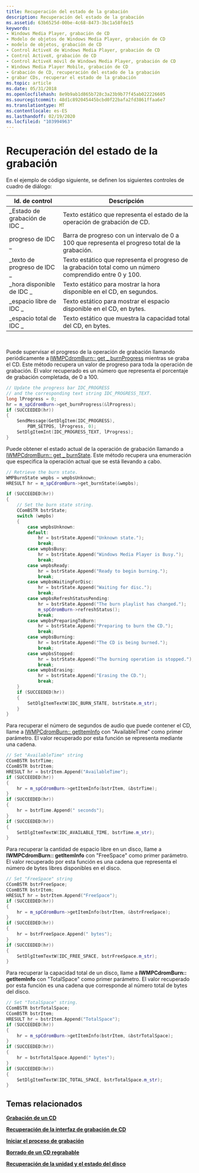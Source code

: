 ```yaml
---
title: Recuperación del estado de la grabación
description: Recuperación del estado de la grabación
ms.assetid: 63b6525d-00be-4c68-8473-3bc1a58fde15
keywords:
- Windows Media Player, grabación de CD
- Modelo de objetos de Windows Media Player, grabación de CD
- modelo de objetos, grabación de CD
- Control ActiveX de Windows Media Player, grabación de CD
- Control ActiveX, grabación de CD
- Control ActiveX móvil de Windows Media Player, grabación de CD
- Windows Media Player Mobile, grabación de CD
- Grabación de CD, recuperación del estado de la grabación
- grabar CDs, recuperar el estado de la grabación
ms.topic: article
ms.date: 05/31/2018
ms.openlocfilehash: 8e9b9ab1d865b728c3a23b9b77f45ab022226605
ms.sourcegitcommit: 48d1c892045445bcbd0f22bafa2fd3861ffaa6e7
ms.translationtype: MT
ms.contentlocale: es-ES
ms.lasthandoff: 02/19/2020
ms.locfileid: "103994963"
---
```

# <a name="retrieving-the-burn-status"></a>Recuperación del estado de la grabación

En el ejemplo de código siguiente, se definen los siguientes controles de cuadro de diálogo:



| Id. de control           | Descripción                                                                    |
|----------------------|--------------------------------------------------------------------------------|
| \_Estado de grabación de IDC \_     | Texto estático que representa el estado de la operación de grabación de CD.             |
| progreso de IDC \_        | Barra de progreso con un intervalo de 0 a 100 que representa el progreso total de la grabación. |
| \_texto de progreso de IDC \_  | Texto estático que representa el progreso de la grabación total como un número comprendido entre 0 y 100. |
| \_hora disponible de IDC \_ | Texto estático para mostrar la hora disponible en el CD, en segundos.               |
| \_espacio libre de IDC \_     | Texto estático para mostrar el espacio disponible en el CD, en bytes.                     |
| \_espacio total de IDC \_    | Texto estático que muestra la capacidad total del CD, en bytes.                 |



 

Puede supervisar el progreso de la operación de grabación llamando periódicamente a [IWMPCdromBurn:: get \_ burnProgress](/previous-versions/windows/desktop/api/wmp/nf-wmp-iwmpcdromburn-get_burnprogress) mientras se graba el CD. Este método recupera un valor de progreso para toda la operación de grabación. El valor recuperado es un número que representa el porcentaje de grabación completada, de 0 a 100.


```C++
// Update the progress bar IDC_PROGRESS
// and the corresponding text string IDC_PROGRESS_TEXT.
long lProgress = 0;
hr = m_spCdromBurn->get_burnProgress(&lProgress);
if (SUCCEEDED(hr))
{
    SendMessage(GetDlgItem(IDC_PROGRESS),
        PBM_SETPOS, lProgress, 0);
    SetDlgItemInt(IDC_PROGRESS_TEXT, lProgress);
}

```



Puede obtener el estado actual de la operación de grabación llamando a [IWMPCdromBurn:: get \_ burnState](/previous-versions/windows/desktop/api/wmp/nf-wmp-iwmpcdromburn-get_burnstate). Este método recupera una enumeración que especifica la operación actual que se está llevando a cabo.


```C++
// Retrieve the burn state.
WMPBurnState wmpbs = wmpbsUnknown;
HRESULT hr = m_spCdromBurn->get_burnState(&wmpbs);

if (SUCCEEDED(hr))
{
    // Set the burn state string.
    CComBSTR bstrState;
    switch (wmpbs)
    {
        case wmpbsUnknown:
        default:
            hr = bstrState.Append("Unknown state.");
            break;
        case wmpbsBusy:
            hr = bstrState.Append("Windows Media Player is Busy.");
            break;
        case wmpbsReady:
            hr = bstrState.Append("Ready to begin burning.");
            break;
        case wmpbsWaitingForDisc:
            hr = bstrState.Append("Waiting for disc.");
            break;
        case wmpbsRefreshStatusPending:
            hr = bstrState.Append("The burn playlist has changed.");
            m_spCdromBurn->refreshStatus();
            break;
        case wmpbsPreparingToBurn:
            hr = bstrState.Append("Preparing to burn the CD.");
            break;
        case wmpbsBurning:
            hr = bstrState.Append("The CD is being burned.");
            break;
        case wmpbsStopped:
            hr = bstrState.Append("The burning operation is stopped.");
            break;
        case wmpbsErasing:
            hr = bstrState.Append("Erasing the CD.");
            break;
    }
    if (SUCCEEDED(hr))
    {
        SetDlgItemTextW(IDC_BURN_STATE, bstrState.m_str);
    }
}

```



Para recuperar el número de segundos de audio que puede contener el CD, llame a [IWMPCdromBurn:: getItemInfo](/previous-versions/windows/desktop/api/wmp/nf-wmp-iwmpcdromburn-getiteminfo) con "AvailableTime" como primer parámetro. El valor recuperado por esta función se representa mediante una cadena.


```C++
// Set "AvailableTime" string
CComBSTR bstrTime;
CComBSTR bstrItem;
HRESULT hr = bstrItem.Append("AvailableTime");
if (SUCCEEDED(hr))
{
    hr = m_spCdromBurn->getItemInfo(bstrItem, &bstrTime);
}
if (SUCCEEDED(hr))
{
    hr = bstrTime.Append(" seconds");
}
if (SUCCEEDED(hr))
{
    SetDlgItemTextW(IDC_AVAILABLE_TIME, bstrTime.m_str);
}

```



Para recuperar la cantidad de espacio libre en un disco, llame a **IWMPCdromBurn:: getItemInfo** con "FreeSpace" como primer parámetro. El valor recuperado por esta función es una cadena que representa el número de bytes libres disponibles en el disco.


```C++
// Set "FreeSpace" string
CComBSTR bstrFreeSpace;
CComBSTR bstrItem;
HRESULT hr = bstrItem.Append("FreeSpace");
if (SUCCEEDED(hr))
{
    hr = m_spCdromBurn->getItemInfo(bstrItem, &bstrFreeSpace);
}
if (SUCCEEDED(hr))
{
    hr = bstrFreeSpace.Append(" bytes");
}
if (SUCCEEDED(hr))
{
    SetDlgItemTextW(IDC_FREE_SPACE, bstrFreeSpace.m_str);
}

```



Para recuperar la capacidad total de un disco, llame a **IWMPCdromBurn:: getItemInfo** con "TotalSpace" como primer parámetro. El valor recuperado por esta función es una cadena que corresponde al número total de bytes del disco.


```C++
// Set "TotalSpace" string.
CComBSTR bstrTotalSpace;
CComBSTR bstrItem;
HRESULT hr = bstrItem.Append("TotalSpace");
if (SUCCEEDED(hr))
{
    hr = m_spCdromBurn->getItemInfo(bstrItem, &bstrTotalSpace);
}
if (SUCCEEDED(hr))
{
    hr = bstrTotalSpace.Append(" bytes");
}
if (SUCCEEDED(hr))
{
    SetDlgItemTextW(IDC_TOTAL_SPACE, bstrTotalSpace.m_str);
}

```



## <a name="related-topics"></a>Temas relacionados

<dl> <dt>

[**Grabación de un CD**](burning-a-cd.md)
</dt> <dt>

[**Recuperación de la interfaz de grabación de CD**](retrieving-the-cd-burning-interface.md)
</dt> <dt>

[**Iniciar el proceso de grabación**](starting-the-burn-process.md)
</dt> <dt>

[**Borrado de un CD regrabable**](erasing-a-rewritable-cd.md)
</dt> <dt>

[**Recuperación de la unidad y el estado del disco**](retrieving-the-drive-and-disc-status.md)
</dt> </dl>

 

 




